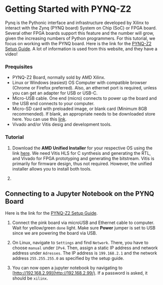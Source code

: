 # Getting Started with PYNQ-Z2

Pynq is the Pythonic interface and infrastructure developed by Xilinx to interact with the Zynq (PYNQ board) System on Chip (SoC) or FPGA board. Several other FPGA boards support this feature and the number will grow, given the increasing numbers of Python programmers. For this tutorial, we focus on working with the PYNQ board.
Here is the link for the [PYNQ-Z2 Setup Guide](https://pynq.readthedocs.io/en/latest/getting_started/pynq_z2_setup.html). A lot of information is used from this website, and they have a video!

### Prequisites

* PYNQ-Z2 Board, normally sold by AMD Xilinx.
* Linux or Windows (easiest) OS Computer with compatible browser (Chrome or Firefox preferred). Also, an ethernet port is required, unless you can get an adapter for USB or USB-C.
* Micro-USB cable. One end (micro) connects to power up the board and the USB end connects to your computer.
* Micro-SD card with preloaded image, or blank card (Minimum 8GB recommended). If blank, an appropriate needs to be downloaded store here. You can use this [link](http://www.pynq.io/board.html).
* Vivado and/or Vitis desig and development tools.

### Tutorial

1. Download the **AMD Unified Installer** for your respective OS using the link [here](https://www.xilinx.com/support/download.html).
We need Vitis HLS for C synthesis and generating the RTL, and Vivado for FPGA prototyping and generating the bitstream. Vitis is primarily for firmware design, thus not required. However, the unified installer allows you to install both tools.

2. 
  
## Connecting to a Jupyter Notebook on the PYNQ Board

Here is the link for the [PYNQ-Z2 Setup Guide](https://pynq.readthedocs.io/en/latest/getting_started/pynq_z2_setup.html).

1. Connect the pink board via microUSB and Ethernet cable to computer. Wait for yellow/green `done` light. Make sure **Power** jumper is set to USB since we are powering the board via USB.

2. On Linux, navigate to `Settings` and find `Network`. There, you have to choose `manual` under `IPv4`. Then, assign a static IP address and network address under `Adresses`. The IP address is `199.168.2.1` and the network address `255.255.255.0` as specified by the setup guide.

3. You can now open a jupyter notebook by navigating to [http://192.168.2.99](http://192.168.2.99/). If a password is asked, it should be `xilinx`.
